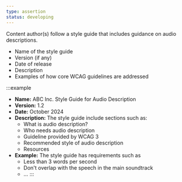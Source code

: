 ```yaml
---
type: assertion
status: developing
---
```


Content author(s) follow a style guide that includes guidance on audio descriptions.

* Name of the style guide
* Version (if any)
* Date of release
* Description
* Examples of how core WCAG guidelines are addressed

:::example
* **Name:** ABC Inc. Style Guide for Audio Description
* **Version:** 1.2
* **Date:** October 2024
* **Description:** The style guide include sections such as:
  * What is audio description?
  * Who needs audio description
  * Guideline provided by WCAG 3
  * Recommended style of audio description
  * Resources
* **Example:** The style guide has requirements such as
  * Less than 3 words per second
  * Don't overlap with the speech in the main soundtrack
  * &hellip;
:::